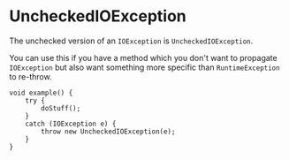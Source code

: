 # UncheckedIOException

The unchecked version of an `IOException` is `UncheckedIOException`.

You can use this if you have a method which you don't want to propagate `IOException` but
also want something more specific than `RuntimeException` to re-throw.

```java,no_run
void example() {
    try {
        doStuff();
    }
    catch (IOException e) {
        throw new UncheckedIOException(e);
    }
}
```